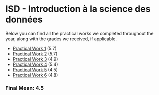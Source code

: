 # ISD - Introduction à la science des données 

Below you can find all the practical works we completed throughout the year, along with the grades we received, if applicable.

 - [Practical Work 1](https://github.com/CalvinGraf1/prg1/tree/main/pw01) (5.7)
 - [Practical Work 2](https://github.com/CalvinGraf1/prg1/tree/main/pw02) (5.7)
 - [Practical Work 3](https://github.com/CalvinGraf1/prg1/tree/main/pw03) (4.9)
 - [Practical Work 4](https://github.com/CalvinGraf1/prg1/tree/main/pw04) (5.4)
 - [Practical Work 5](https://github.com/CalvinGraf1/prg1/tree/main/pw05) (4.5)
 - [Practical Work 6](https://github.com/CalvinGraf1/prg1/tree/main/pw06) (4.8)
    
### Final Mean: **4.5**
